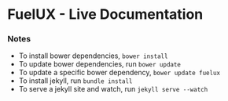 FuelUX - Live Documentation
======

### Notes
* To install bower dependencies, `bower install`
* To update bower dependencies, run `bower update`
* To update a specific bower dependency, `bower update fuelux`
* To install jekyll, run `bundle install`
* To serve a jekyll site and watch, run `jekyll serve --watch`